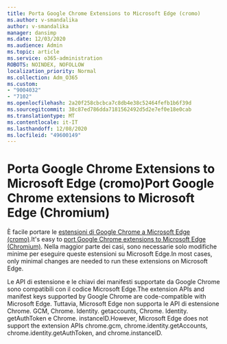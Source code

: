 ```yaml
---
title: Porta Google Chrome Extensions to Microsoft Edge (cromo)
ms.author: v-smandalika
author: v-smandalika
manager: dansimp
ms.date: 12/03/2020
ms.audience: Admin
ms.topic: article
ms.service: o365-administration
ROBOTS: NOINDEX, NOFOLLOW
localization_priority: Normal
ms.collection: Adm_O365
ms.custom:
- "9004032"
- "7102"
ms.openlocfilehash: 2a20f258cbcbca7c8db4e38c52464fefb1b6f39d
ms.sourcegitcommit: 38c87ed786dda7181562492d5d2e7ef0e18e0cab
ms.translationtype: MT
ms.contentlocale: it-IT
ms.lasthandoff: 12/08/2020
ms.locfileid: "49600149"
---
```

# <a name="port-google-chrome-extensions-to-microsoft-edge-chromium"></a><span data-ttu-id="6cdb2-102">Porta Google Chrome Extensions to Microsoft Edge (cromo)</span><span class="sxs-lookup"><span data-stu-id="6cdb2-102">Port Google Chrome extensions to Microsoft Edge (Chromium)</span></span>

<span data-ttu-id="6cdb2-103">È facile portare le [estensioni di Google Chrome a Microsoft Edge (cromo)](https://docs.microsoft.com/microsoft-edge/extensions-chromium/developer-guide/port-chrome-extension).</span><span class="sxs-lookup"><span data-stu-id="6cdb2-103">It's easy to [port Google Chrome extensions to Microsoft Edge (Chromium)](https://docs.microsoft.com/microsoft-edge/extensions-chromium/developer-guide/port-chrome-extension).</span></span> <span data-ttu-id="6cdb2-104">Nella maggior parte dei casi, sono necessarie solo modifiche minime per eseguire queste estensioni su Microsoft Edge.</span><span class="sxs-lookup"><span data-stu-id="6cdb2-104">In most cases, only minimal changes are needed to run these extensions on Microsoft Edge.</span></span>

<span data-ttu-id="6cdb2-105">Le API di estensione e le chiavi dei manifesti supportate da Google Chrome sono compatibili con il codice Microsoft Edge.</span><span class="sxs-lookup"><span data-stu-id="6cdb2-105">The extension APIs and manifest keys supported by Google Chrome are code-compatible with Microsoft Edge.</span></span> <span data-ttu-id="6cdb2-106">Tuttavia, Microsoft Edge non supporta le API di estensione Chrome. GCM, Chrome. Identity. getaccounts, Chrome. Identity. getAuthToken e Chrome. instanceID.</span><span class="sxs-lookup"><span data-stu-id="6cdb2-106">However, Microsoft Edge does not support the extension APIs chrome.gcm, chrome.identity.getAccounts, chrome.identity.getAuthToken, and chrome.instanceID.</span></span>